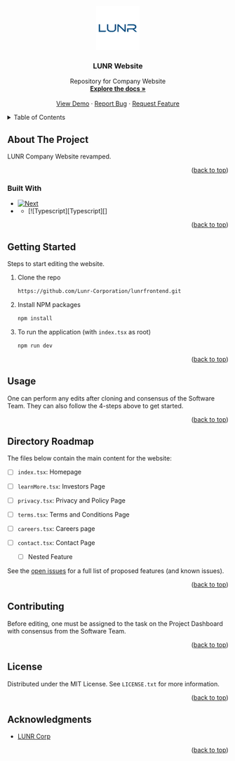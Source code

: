 <!-- Improved compatibility of back to top link: See: https://github.com/othneildrew/Best-README-Template/pull/73 -->
<a name="readme-top"></a>
<!--
*** Thanks for checking out the Best-README-Template. If you have a suggestion
*** that would make this better, please fork the repo and create a pull request
*** or simply open an issue with the tag "enhancement".
*** Don't forget to give the project a star!
*** Thanks again! Now go create something AMAZING! :D
-->



<!-- PROJECT SHIELDS -->
<!--
*** I'm using markdown "reference style" links for readability.
*** Reference links are enclosed in brackets [ ] instead of parentheses ( ).
*** See the bottom of this document for the declaration of the reference variables
*** for contributors-url, forks-url, etc. This is an optional, concise syntax you may use.
*** https://www.markdownguide.org/basic-syntax/#reference-style-links
-->




<!-- PROJECT LOGO -->
<br />
<div align="center">
  <a href="https://github.com/Lunr-Corporation/lunrfrontend">
    <img src="/public/images/logo.png" alt="Logo" width="100" height="100">
  </a>

<h3 align="center">LUNR Website</h3>

  <p align="center">
    Repository for Company Website
    <br />
    <a href="https://github.com/Lunr-Corporation/lunrfrontend"><strong>Explore the docs »</strong></a>
    <br />
    <br />
    <a href="https://github.com/Lunr-Corporation/lunrfrontend">View Demo</a>
    ·
    <a href="https://github.com/Lunr-Corporation/lunrfrontend/issues/new?labels=bug&template=bug-report---.md">Report Bug</a>
    ·
    <a href="https://github.com/Lunr-Corporation/lunrfrontend/issues/new?labels=enhancement&template=feature-request---.md">Request Feature</a>
  </p>
</div>



<!-- TABLE OF CONTENTS -->
<details>
  <summary>Table of Contents</summary>
  <ol>
    <li>
      <a href="#about-the-project">About The Project</a>
      <ul>
        <li><a href="#built-with">Built With</a></li>
      </ul>
    </li>
    <li>
      <a href="#getting-started">Getting Started</a>
    </li>
    <li><a href="#usage">Usage</a></li>
    <li><a href="#contributing">Contributing</a></li>
    <li><a href="#acknowledgments">Acknowledgments</a></li>
  </ol>
</details>



<!-- ABOUT THE PROJECT -->
## About The Project

LUNR Company Website revamped. 



<p align="right">(<a href="#readme-top">back to top</a>)</p>



### Built With

* [![Next][Next.js]][Next-url]
* * [![Typescript][Typescript][]


<p align="right">(<a href="#readme-top">back to top</a>)</p>



<!-- GETTING STARTED -->
## Getting Started

Steps to start editing the website.

1. Clone the repo
   ```sh
   https://github.com/Lunr-Corporation/lunrfrontend.git
   ```
3. Install NPM packages
   ```sh
   npm install
   ```
4. To run the application (with `index.tsx` as root)
   ```sh
   npm run dev
   ```

<p align="right">(<a href="#readme-top">back to top</a>)</p>



<!-- USAGE EXAMPLES -->
## Usage
One can perform any edits after cloning and consensus of the Software Team. They can also follow the 4-steps above 
to get started.



<p align="right">(<a href="#readme-top">back to top</a>)</p>



<!-- ROADMAP -->
## Directory Roadmap
The files below contain the main content for the website:

- [ ] `index.tsx`: Homepage
- [ ] `learnMore.tsx`: Investors Page 
- [ ] `privacy.tsx`: Privacy and Policy Page
- [ ] `terms.tsx`: Terms and Conditions Page 
- [ ] `careers.tsx`: Careers page 
- [ ] `contact.tsx`: Contact Page 

    - [ ] Nested Feature

See the [open issues](https://github.com/github_username/repo_name/issues) for a full list of proposed features (and known issues).

<p align="right">(<a href="#readme-top">back to top</a>)</p>



<!-- CONTRIBUTING -->
## Contributing

Before editing, one must be assigned to the task on the Project Dashboard with consensus from the Software Team.

<p align="right">(<a href="#readme-top">back to top</a>)</p>



<!-- LICENSE -->
## License

Distributed under the MIT License. See `LICENSE.txt` for more information.

<p align="right">(<a href="#readme-top">back to top</a>)</p>







<!-- ACKNOWLEDGMENTS -->
## Acknowledgments

* [LUNR Corp](https://lunrfrontend.vercel.app/)

<p align="right">(<a href="#readme-top">back to top</a>)</p>



<!-- MARKDOWN LINKS & IMAGES -->
<!-- https://www.markdownguide.org/basic-syntax/#reference-style-links -->
[contributors-shield]: https://img.shields.io/github/contributors/Lunr-Corporation/lunrfrontend.svg?style=for-the-badge
[contributors-url]: https://github.com/Lunr-Corporation/lunrfrontend/graphs/contributors
[forks-shield]: https://img.shields.io/github/forks/Lunr-Corporation/lunrfrontend.svg?style=for-the-badge
[forks-url]: https://github.com/Lunr-Corporation/lunrfrontend/network/members
[stars-shield]: https://img.shields.io/github/stars/Lunr-Corporation/lunrfrontend.svg?style=for-the-badge
[stars-url]: https://github.com/Lunr-Corporation/lunrfrontend/stargazers
[issues-shield]: https://img.shields.io/github/issues/Lunr-Corporation/lunrfrontend.svg?style=for-the-badge
[issues-url]: https://github.com/Lunr-Corporation/lunrfrontend/issues
[license-shield]: https://img.shields.io/github/license/github_username/repo_name.svg?style=for-the-badge
[license-url]: https://github.com/github_username/repo_name/blob/master/LICENSE.txt
[linkedin-shield]: https://img.shields.io/badge/-LinkedIn-black.svg?style=for-the-badge&logo=linkedin&colorB=555

[product-screenshot]: images/screenshot.png
[Next.js]: https://img.shields.io/badge/next.js-000000?style=for-the-badge&logo=nextdotjs&logoColor=white
[Next-url]: https://nextjs.org/
[React.js]: https://img.shields.io/badge/React-20232A?style=for-the-badge&logo=react&logoColor=61DAFB
[React-url]: https://reactjs.org/
[Vue.js]: https://img.shields.io/badge/Vue.js-35495E?style=for-the-badge&logo=vuedotjs&logoColor=4FC08D
[Vue-url]: https://vuejs.org/
[Angular.io]: https://img.shields.io/badge/Angular-DD0031?style=for-the-badge&logo=angular&logoColor=white
[Angular-url]: https://angular.io/
[Svelte.dev]: https://img.shields.io/badge/Svelte-4A4A55?style=for-the-badge&logo=svelte&logoColor=FF3E00
[Svelte-url]: https://svelte.dev/
[Laravel.com]: https://img.shields.io/badge/Laravel-FF2D20?style=for-the-badge&logo=laravel&logoColor=white
[Laravel-url]: https://laravel.com
[Bootstrap.com]: https://img.shields.io/badge/Bootstrap-563D7C?style=for-the-badge&logo=bootstrap&logoColor=white
[Bootstrap-url]: https://getbootstrap.com
[JQuery.com]: https://img.shields.io/badge/jQuery-0769AD?style=for-the-badge&logo=jquery&logoColor=white
[JQuery-url]: https://jquery.com 
